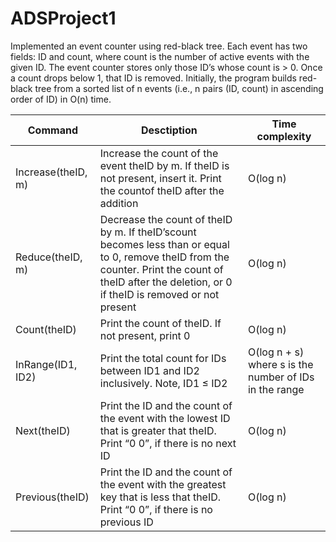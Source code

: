 # ADSProject1
Implemented an event counter using red-black tree.  Each event has two fields: ID and count, where count is the number of active events with the given ID. The event counter stores only those ID’s whose count is > 0. Once a count drops below 1, that ID is removed. Initially, the program builds red-black tree from a sorted list of n events (i.e., n pairs (ID, count) in ascending order of ID) in O(n) time.

| Command | Desctiption | Time complexity |
| -------- | ----------------------------------------| -------- |
| Increase(theID, m) | Increase the count of the event theID by m. If theID is not present, insert it. Print the countof theID after the addition | O(log n) |
|Reduce(theID, m) | Decrease the count of theID by m. If theID’scount becomes less than or equal to 0, remove theID from the counter. Print the count of theID after the deletion, or 0 if theID is removed or not present | O(log n) |
| Count(theID) | Print the count of theID. If not present, print 0 | O(log n) |
|InRange(ID1, ID2)  | Print the total count for IDs between ID1 and ID2 inclusively. Note, ID1 ≤ ID2 | O(log n + s) where s is the number of IDs in the range |
| Next(theID) | Print the ID and the count of the event with the lowest ID that is greater that theID.  Print “0 0”, if there is no next ID | O(log n) |
| Previous(theID) | Print the ID and the count of the event with the greatest key that is less that theID. Print “0 0”, if there is no previous ID | O(log n) |
